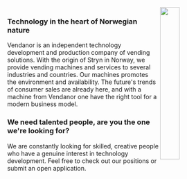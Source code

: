 <img src="https://assets.website-files.com/5f3247df97e9211627201cd9/5f6b39c7dc1b764da3bdca4d_Vendanor-propan-automat-splitt-alpha-p-1080.png" width="30%" align="right">

### Technology in the heart of Norwegian nature

Vendanor is an independent  technology development and production company of vending solutions. With the origin of Stryn in Norway, we provide vending machines and services to several industries and countries. Our machines promotes the environment and availability. The future's trends of consumer sales are already here, and with a machine from Vendanor one have the right tool for a modern business model.

### We need talented people, are you the one we're looking for?

We are constantly looking for skilled, creative people who have a genuine interest in technology development. Feel free to check out our positions or submit an open application.
